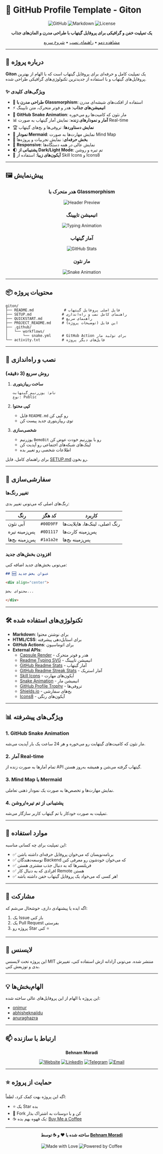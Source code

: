 # 🎨 GitHub Profile Template - Giton

<div align="center">

![GitHub](https://img.shields.io/badge/GitHub-Profile-00D9FF?style=for-the-badge&logo=github&logoColor=white)
![Markdown](https://img.shields.io/badge/Markdown-000000?style=for-the-badge&logo=markdown&logoColor=white)
![License](https://img.shields.io/badge/License-MIT-green?style=for-the-badge)

**یک تمپلیت خفن و گرافیکی برای پروفایل گیتهاب با طراحی مدرن و المان‌های جذاب**

[مشاهده دمو](https://github.com/BemoBit) • [راهنمای نصب](SETUP.md) • [شروع سریع](QUICKSTART.md)

</div>

---

## 📖 درباره پروژه

**Giton** یک تمپلیت کامل و حرفه‌ای برای پروفایل گیتهاب است که با الهام از بهترین پروفایل‌های گیتهاب و با استفاده از جدیدترین تکنولوژی‌های گرافیکی طراحی شده.

### ✨ ویژگی‌های کلیدی

- 🎨 **طراحی مدرن با Glassmorphism**: استفاده از افکت‌های شیشه‌ای مدرن
- ⚡ **انیمیشن‌های جذاب**: هدر و فوتر متحرک، متن تایپینگ
- 🐍 **GitHub Snake Animation**: مار نئون که کامیت‌ها رو می‌خوره
- 📊 **آمار و نمودارهای زنده**: نمایش آمار گیتهاب به صورت Real-time
- 🏆 **نمایش دستاوردها**: تروفی‌ها و بج‌های گیتهاب
- 🎯 **نمودار Mermaid**: نمایش مهارت‌ها به صورت Mind Map
- 💼 **بخش حرفه‌ای**: نمایش تجربیات و پروژه‌ها
- 📱 **Responsive**: نمایش عالی در همه دستگاه‌ها
- 🌓 **پشتیبانی از Dark/Light Mode**: تم تیره و روشن
- 🎨 **آیکون‌های زیبا**: استفاده از Skill Icons و Icons8

---

## 🖼️ پیش‌نمایش

<div align="center">

### هدر متحرک با Glassmorphism
![Header Preview](https://capsule-render.vercel.app/api?type=waving&color=gradient&customColorList=6,11,20&height=180&section=header&text=Your%20Name&fontSize=42&fontColor=fff&animation=twinkling)

### انیمیشن تایپینگ
![Typing Animation](https://readme-typing-svg.demolab.com?font=Fira+Code&size=22&duration=3000&pause=1000&color=00D9FF&center=true&vCenter=true&width=600&lines=A+Creative+Developer;Building+Amazing+Things)

### آمار گیتهاب
![GitHub Stats](https://github-readme-stats.vercel.app/api?username=BemoBit&show_icons=true&theme=tokyonight)

### مار نئون
![Snake Animation](https://raw.githubusercontent.com/BemoBit/BemoBit/output/github-contribution-grid-snake.svg)

</div>

---

## 📦 محتویات پروژه

```
giton/
├── README.md              # فایل اصلی پروفایل گیتهاب
├── SETUP.md              # راهنمای کامل نصب و راه‌اندازی
├── QUICKSTART.md         # راهنمای سریع
├── PROJECT_README.md     # این فایل (توضیحات پروژه)
├── .github/
│   └── workflows/
│       └── snake.yml     # GitHub Action برای تولید مار
└── activity.txt          # فایل‌های دیگر پروژه
```

---

## 🚀 نصب و راه‌اندازی

### روش سریع (3 دقیقه)

1. **ساخت ریپازیتوری**
   ```
   نام: یوزرنیم_گیتهابت
   نوع: Public
   ```

2. **کپی محتوا**
   - فایل `README.md` رو کپی کن
   - توی ریپازیتوری جدید پیست کن

3. **شخصی‌سازی**
   - یوزرنیم `BemoBit` رو با یوزرنیم خودت عوض کن
   - لینک‌های شبکه‌های اجتماعی رو آپدیت کن
   - اطلاعات شخصی رو تغییر بده

برای راهنمای کامل، فایل [SETUP.md](SETUP.md) رو بخون.

---

## 🎨 سفارشی‌سازی

### تغییر رنگ‌ها

رنگ‌های اصلی که می‌تونی تغییر بدی:

| رنگ | کد هگز | کاربرد |
|-----|--------|--------|
| آبی نئون | `#00D9FF` | رنگ اصلی، لینک‌ها، هایلایت‌ها |
| پس‌زمینه تیره | `#0D1117` | پس‌زمینه کارت‌ها |
| پس‌زمینه بج‌ها | `#1a1a2e` | پس‌زمینه بج‌ها |

### افزودن بخش‌های جدید

می‌تونی بخش‌های جدید اضافه کنی:

```markdown
## 🆕 عنوان بخش جدید

<div align="center">

محتوای بخش...

</div>
```

---

## 🛠️ تکنولوژی‌های استفاده شده

- **Markdown**: برای نوشتن محتوا
- **HTML/CSS**: برای استایل‌دهی پیشرفته
- **GitHub Actions**: برای اتوماسیون
- **External APIs**:
  - [Capsule Render](https://github.com/kyechan99/capsule-render) - هدر و فوتر متحرک
  - [Readme Typing SVG](https://github.com/DenverCoder1/readme-typing-svg) - انیمیشن تایپینگ
  - [GitHub Readme Stats](https://github.com/anuraghazra/github-readme-stats) - آمار گیتهاب
  - [GitHub Readme Streak Stats](https://github.com/DenverCoder1/github-readme-streak-stats) - آمار استریک
  - [Skill Icons](https://github.com/tandpfun/skill-icons) - آیکون‌های مهارت
  - [Snake Animation](https://github.com/Platane/snk) - انیمیشن مار
  - [GitHub Profile Trophy](https://github.com/ryo-ma/github-profile-trophy) - تروفی‌ها
  - [Shields.io](https://shields.io/) - بج‌های سفارشی
  - [Icons8](https://icons8.com/) - آیکون‌های رنگی

---

## 📊 ویژگی‌های پیشرفته

### 1. GitHub Snake Animation

مار نئون که کامیت‌های گیتهابت رو می‌خوره و هر 24 ساعت یک بار آپدیت می‌شه.

### 2. آمار Real-time

تمام آمارها به صورت زنده از API گیتهاب گرفته می‌شن و همیشه به‌روز هستن.

### 3. Mind Map با Mermaid

نمایش مهارت‌ها و تخصص‌ها به صورت یک نمودار ذهنی تعاملی.

### 4. پشتیبانی از تم تیره/روشن

تمپلیت به صورت خودکار با تم گیتهاب کاربر سازگار می‌شه.

---

## 🎯 موارد استفاده

این تمپلیت برای چه کسانی مناسبه:

- ✅ برنامه‌نویسان که می‌خوان پروفایل حرفه‌ای داشته باشن
- ✅ توسعه‌دهندگان Backend که می‌خوان خودشون رو معرفی کنن
- ✅ فریلنسرها که به دنبال جذب مشتری هستن
- ✅ افرادی که به دنبال کار Remote هستن
- ✅ هر کسی که می‌خواد یک پروفایل گیتهاب خفن داشته باشه!

---

## 🤝 مشارکت

اگه ایده یا پیشنهادی داری، خوشحال می‌شم که:

1. یک Issue باز کنی
2. یک Pull Request بفرستی
3. پروژه رو Star کنی ⭐

---

## 📝 لایسنس

این پروژه تحت لایسنس MIT منتشر شده. می‌تونی آزادانه ازش استفاده کنی، تغییرش بدی و توزیعش کنی.

---

## 💡 الهام‌بخش‌ها

این پروژه با الهام از این پروفایل‌های عالی ساخته شده:

- [onimur](https://github.com/onimur)
- [abhisheknaiidu](https://github.com/abhisheknaiidu)
- [anuraghazra](https://github.com/anuraghazra)

---

## 📫 ارتباط با سازنده

<div align="center">

**Behnam Moradi**

[![Website](https://img.shields.io/badge/Website-behnammoradi.com-00D9FF?style=for-the-badge&logo=google-chrome&logoColor=white)](https://behnammoradi.com)
[![LinkedIn](https://img.shields.io/badge/LinkedIn-0077B5?style=for-the-badge&logo=linkedin&logoColor=white)](https://www.linkedin.com/in/behnam-moradi/)
[![Telegram](https://img.shields.io/badge/Telegram-2CA5E0?style=for-the-badge&logo=telegram&logoColor=white)](https://t.me/BehnamMoradiDev)
[![Email](https://img.shields.io/badge/Email-D14836?style=for-the-badge&logo=gmail&logoColor=white)](mailto:me@behnammoradi.com)

</div>

---

## ⭐ حمایت از پروژه

اگه این پروژه بهت کمک کرد، لطفاً:

- ⭐ یک Star بده
- 🔄 Fork کن و با دوستات به اشتراک بذار
- ☕ یک قهوه بهم بده: [Buy Me a Coffee](https://buymeacoffee.com/behnammoradi)

---

<div align="center">

**ساخته شده با ❤️ و ☕ توسط [Behnam Moradi](https://behnammoradi.com)**

![Made with Love](https://img.shields.io/badge/Made%20with-❤️-red?style=for-the-badge)
![Powered by Coffee](https://img.shields.io/badge/Powered%20by-☕-brown?style=for-the-badge)

</div>
